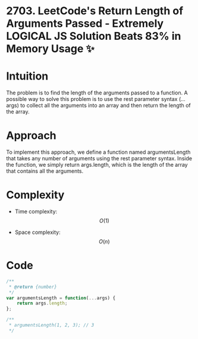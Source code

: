 # 2703. LeetCode's Return Length of Arguments Passed - Extremely LOGICAL JS Solution Beats 83% in Memory Usage ✨

# Intuition
The problem is to find the length of the arguments passed to a function. A possible way to solve this problem is to use the rest parameter syntax (…args) to collect all the arguments into an array and then return the length of the array.

# Approach
To implement this approach, we define a function named argumentsLength that takes any number of arguments using the rest parameter syntax. Inside the function, we simply return args.length, which is the length of the array that contains all the arguments.

# Complexity
- Time complexity: $$O(1)$$

- Space complexity: $$O(n)$$

# Code
```javascript
/**
 * @return {number}
 */
var argumentsLength = function(...args) {
    return args.length;
};

/**
 * argumentsLength(1, 2, 3); // 3
 */
```